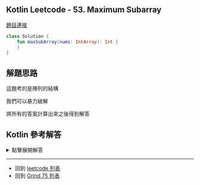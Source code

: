 ## Kotlin Leetcode - 53. Maximum Subarray

[題目連接](https://leetcode.com/problems/maximum-subarray/)

```kotlin
class Solution {  
    fun maxSubArray(nums: IntArray): Int {  
    }  
}
```

## 解題思路

這題考的是陣列的結構

我們可以暴力破解

將所有的答案計算出來之後得到解答

## Kotlin 參考解答

<details>
  <summary markdown='span'>點擊展開解答</summary>

利用一個陣列紀錄之前累積答案的作法如下

```kotlin
class Solution {  
    fun maxSubArray(nums: IntArray): Int {  
        var max = nums[0]  
        var current = 0  
        nums.forEach {  
            current = maxOf(current + it, it)  
            max = maxOf(max, current)  
        }
        return max  
    }  
}
```

</details>

------

- 回到 [leetcode 列表](index.md)
- 回到 [Grind 75 列表](grind75.md)
